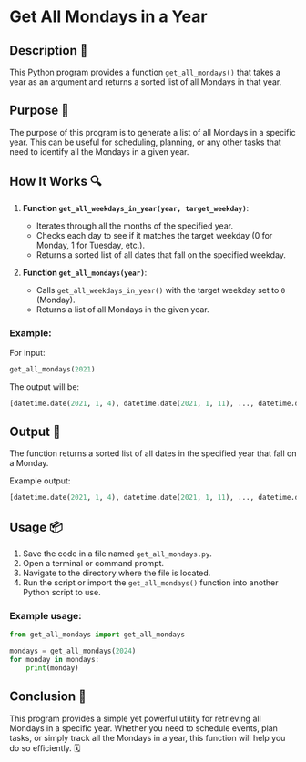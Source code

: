 # Get All Mondays in a Year

## Description 📝

This Python program provides a function `get_all_mondays()` that takes a year as an argument and returns a sorted list of all Mondays in that year.

## Purpose 🎯

The purpose of this program is to generate a list of all Mondays in a specific year.
This can be useful for scheduling, planning, or any other tasks that need to identify all the Mondays in a given year.

## How It Works 🔍

1. **Function `get_all_weekdays_in_year(year, target_weekday)`**:

    - Iterates through all the months of the specified year.
    - Checks each day to see if it matches the target weekday (0 for Monday, 1 for Tuesday, etc.).
    - Returns a sorted list of all dates that fall on the specified weekday.

2. **Function `get_all_mondays(year)`**:
    - Calls `get_all_weekdays_in_year()` with the target weekday set to `0` (Monday).
    - Returns a list of all Mondays in the given year.

### Example:

For input:

```python
get_all_mondays(2021)
```

The output will be:

```python
[datetime.date(2021, 1, 4), datetime.date(2021, 1, 11), ..., datetime.date(2021, 12, 27)]
```

## Output 📜

The function returns a sorted list of all dates in the specified year that fall on a Monday.

Example output:

```python
[datetime.date(2021, 1, 4), datetime.date(2021, 1, 11), ..., datetime.date(2021, 12, 27)]
```

## Usage 📦

1. Save the code in a file named `get_all_mondays.py`.
2. Open a terminal or command prompt.
3. Navigate to the directory where the file is located.
4. Run the script or import the `get_all_mondays()` function into another Python script to use.

### Example usage:

```python
from get_all_mondays import get_all_mondays

mondays = get_all_mondays(2024)
for monday in mondays:
    print(monday)
```

## Conclusion 🚀

This program provides a simple yet powerful utility for retrieving all Mondays in a specific year.
Whether you need to schedule events, plan tasks, or simply track all the Mondays in a year, this function will help you do so efficiently. 🗓️
